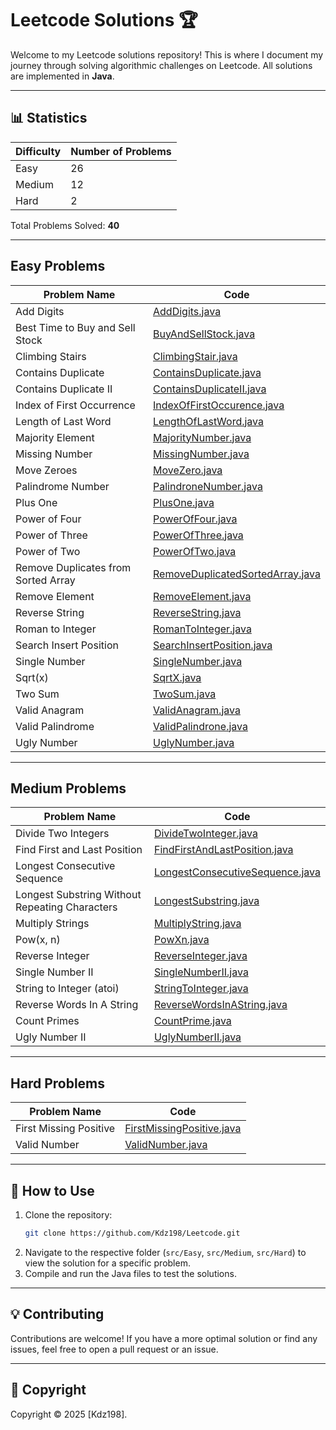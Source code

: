 # Leetcode Solutions 🏆

Welcome to my Leetcode solutions repository! This is where I document my journey through solving algorithmic challenges on Leetcode. All solutions are implemented in **Java**.

---

## 📊 Statistics

| Difficulty | Number of Problems | 
|------------|--------------------|
| Easy       | 26                 | 
| Medium     | 12                 | 
| Hard       | 2                  | 

Total Problems Solved: **40**

---

## Easy Problems

| Problem Name                        | Code                                                                          |
|-------------------------------------|-------------------------------------------------------------------------------|
| Add Digits                          | [AddDigits.java](src/Easy/AddDigits.java)                                     |
| Best Time to Buy and Sell Stock     | [BuyAndSellStock.java](src/Easy/BuyAndSellStock.java)                         |
| Climbing Stairs                     | [ClimbingStair.java](src/Easy/ClimbingStair.java)                             |
| Contains Duplicate                  | [ContainsDuplicate.java](src/Easy/ContainsDuplicate.java)                     |
| Contains Duplicate II               | [ContainsDuplicateII.java](src/Easy/ContainsDuplicateII.java)                 |
| Index of First Occurrence           | [IndexOfFirstOccurence.java](src/Easy/IndexOfFirstOccurence.java)             |
| Length of Last Word                 | [LengthOfLastWord.java](src/Easy/LengthOfLastWord.java)                       |
| Majority Element                    | [MajorityNumber.java](src/Easy/MajorityNumber.java)                           |
| Missing Number                      | [MissingNumber.java](src/Easy/MissingNumber.java)                             |
| Move Zeroes                         | [MoveZero.java](src/Easy/MoveZero.java)                                       |
| Palindrome Number                   | [PalindroneNumber.java](src/Easy/PalindroneNumber.java)                       |
| Plus One                            | [PlusOne.java](src/Easy/PlusOne.java)                                         |
| Power of Four                       | [PowerOfFour.java](src/Easy/PowerOfFour.java)                                 |
| Power of Three                      | [PowerOfThree.java](src/Easy/PowerOfThree.java)                               |
| Power of Two                        | [PowerOfTwo.java](src/Easy/PowerOfTwo.java)                                   |
| Remove Duplicates from Sorted Array | [RemoveDuplicatedSortedArray.java](src/Easy/RemoveDuplicatedSortedArray.java) |
| Remove Element                      | [RemoveElement.java](src/Easy/RemoveElement.java)                             |
| Reverse String                      | [ReverseString.java](src/Easy/ReverseString.java)                             |
| Roman to Integer                    | [RomanToInteger.java](src/Easy/RomanToInteger.java)                           |
| Search Insert Position              | [SearchInsertPosition.java](src/Easy/SearchInsertPosition.java)               |
| Single Number                       | [SingleNumber.java](src/Easy/SingleNumber.java)                               |
| Sqrt(x)                             | [SqrtX.java](src/Easy/SqrtX.java)                                             |
| Two Sum                             | [TwoSum.java](src/Easy/TwoSum.java)                                           |
| Valid Anagram                       | [ValidAnagram.java](src/Easy/ValidAnagram.java)                               |
| Valid Palindrome                    | [ValidPalindrone.java](src/Easy/ValidPalindrone.java)                         |
| Ugly Number                         | [UglyNumber.java](src/Easy/UglyNumber.java)                                   |
---

## Medium Problems

| Problem Name                                   | Code                                                                          |
|------------------------------------------------|-------------------------------------------------------------------------------|
| Divide Two Integers                            | [DivideTwoInteger.java](src/Medium/DivideTwoInteger.java)                     |
| Find First and Last Position                   | [FindFirstAndLastPosition.java](src/Medium/FindFirstAndLastPosition.java)     |
| Longest Consecutive Sequence                   | [LongestConsecutiveSequence.java](src/Medium/LongestConsecutiveSequence.java) |
| Longest Substring Without Repeating Characters | [LongestSubstring.java](src/Medium/LongestSubstring.java)                     |
| Multiply Strings                               | [MultiplyString.java](src/Medium/MultiplyString.java)                         |
| Pow(x, n)                                      | [PowXn.java](src/Medium/PowXn.java)                                           |
| Reverse Integer                                | [ReverseInteger.java](src/Medium/ReverseInteger.java)                         |
| Single Number II                               | [SingleNumberII.java](src/Medium/SingleNumberII.java)                         |
| String to Integer (atoi)                       | [StringToInteger.java](src/Medium/StringToInteger.java)                       |
| Reverse Words In A String                      | [ReverseWordsInAString.java](src/Medium/ReverseWordsInAString.java)           |
| Count Primes                                   | [CountPrime.java](src/Medium/CountPrime.java)                                 |
| Ugly Number II                                 | [UglyNumberII.java](src/Medium/UglyNumberII.java)                             |
---

## Hard Problems

| Problem Name                        | Code                                                                                  |
|-------------------------------------|---------------------------------------------------------------------------------------|
| First Missing Positive              | [FirstMissingPositive.java](src/Hard/FirstMissingPositive.java)                       |
| Valid Number                        | [ValidNumber.java](src/Hard/ValidNumber.java)                                         |

---

## 📌 How to Use

1. Clone the repository:
   ```bash
   git clone https://github.com/Kdz198/Leetcode.git
   ```
2. Navigate to the respective folder (`src/Easy`, `src/Medium`, `src/Hard`) to view the solution for a specific problem.
3. Compile and run the Java files to test the solutions.

---

## 💡 Contributing

Contributions are welcome! If you have a more optimal solution or find any issues, feel free to open a pull request or an issue.

---

## 📜 Copyright

Copyright © 2025 [Kdz198].
